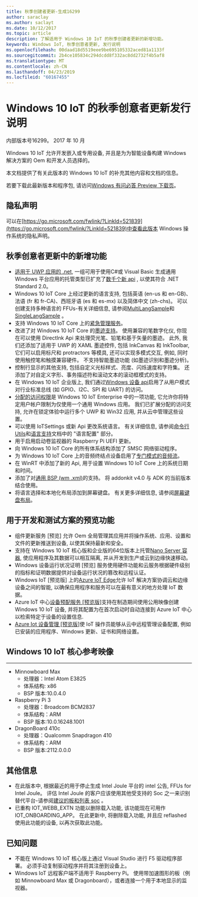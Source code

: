 ```yaml
---
title: 秋季创建者更新-生成16299
author: saraclay
ms.author: saclayt
ms.date: 10/12/2017
ms.topic: article
description: 了解适用于 Windows 10 IoT 的秋季创建者更新的新增功能。
keywords: Windows IoT, 秋季创意者更新, 发行说明
ms.openlocfilehash: 00daad18d5519eee9be695105332aced81a1133f
ms.sourcegitcommit: 2b4ce105834c294dcdd8f332ac8dd2732f4b5af8
ms.translationtype: MT
ms.contentlocale: zh-CN
ms.lasthandoff: 04/23/2019
ms.locfileid: "60167455"
---
```

# <a name="fall-creators-update-release-notes-for-windows-10-iot"></a>Windows 10 IoT 的秋季创意者更新发行说明
内部版本号16299。 2017 年 10 月

Windows 10 IoT 允许开发嵌入或专用设备, 并且是为为智能设备构建 Windows 解决方案的 Oem 和开发人员选择的。

本文档提供了有关此版本的 Windows 10 IoT 的补充其他内容和文档的信息。

若要下载此最新版本和程序包, 请访问[Windows 有问必答 Preview 下载页](https://www.microsoft.com/en-us/software-download/windowsiot)。

## <a name="privacy-statement"></a>隐私声明

可以在[https://go.microsoft.com/fwlink/?LinkId=521839](https://go.microsoft.com/fwlink/?LinkId=521839)中查看此版本 Windows 操作系统的隐私声明。

## <a name="whats-new-in-fall-creators-update"></a>秋季创意者更新中的新增功能
* [适用于 UWP 应用的 .net](https://msdn.microsoft.com/library/windows/apps/xaml/mt185501.aspx?f=255&mspperror=-2147217396), 一组可用于使用C#或 Visual Basic 生成通用 Windows 平台应用的托管类型已扩充了[数千个新 api](https://blogs.msdn.microsoft.com/dotnet/2017/08/25/uwp-net-standard-2-0-preview/) , 以使其符合 .NET Standard 2.0。
* Windows 10 IoT Core 上经过更新的语言支持, 包括英语 (en-us 和 en-GB)、法语 (fr 和 fr-CA)、西班牙语 (es 和 es-mx) 以及简体中文 (zh-chs)。 可以创建支持多种语言的 FFUs-有关详细信息, 请参阅[MultiLangSample](https://github.com/ms-iot/iot-adk-addonkit/tree/16299/Source-arm/Products/MultiLangSample)和[SingleLangSample](https://github.com/ms-iot/iot-adk-addonkit/tree/16299/Source-arm/Products/SingleLangSample) 。
* 支持 Windows 10 IoT Core 上的[紧急管理服务](https://technet.microsoft.com/library/cc736319(v=ws.10).aspx)。
* 改进了对 Windows 10 IoT Core 的[墨迹支持](https://docs.microsoft.com/windows/uwp/input-and-devices/pen-and-stylus-interactions)。 使用兼容的笔数字化仪, 你现在可以使用 DirectInk Api 来处理荧光笔、铅笔和基于矢量的墨迹。 此外, 我们还添加了适用于 UWP 的 XAML 墨迹控件, 包括 InkCanvas 和 InkToolbar, 它们可以启用标尺和 protractors 等模具, 还可以实现多模式交互, 例如, 同时使用触控笔和触摸兼容硬件。 不支持智能墨迹功能 (如墨迹识别和墨迹分析)。
* 控制行显示的其他支持, 包括自定义光标样式、亮度、闪烁速度和字符集。 还添加了对自定义字形、事务描述符和滚动文本的滚动框模式的支持。
* 在 Windows 10 IoT 企业版上, 我们通过[Windows 设备 api](https://docs.microsoft.com/windows/uwp/devices-sensors/enable-usermode-access)启用了从用户模式对行业标准总线 (如 GPIO、I2C、SPI 和 UART) 的访问。
* [分配的访问权限](https://docs.microsoft.com/windows/configuration/lock-down-windows-10-to-specific-apps)是 Windows 10 IoT Enterprise 中的一项功能, 它允许你将特定用户帐户限制为仅使用一个通用 Windows 应用。 我们已扩展分配的访问支持, 允许在锁定体验中运行多个 UWP 和 Win32 应用, 并从云中管理这些设置。
* 可以使用 IoTSettings 或新 Api 更改系统语言。 有关详细信息, 请参阅[命令行 Utils](https://docs.microsoft.com/windows/iot-core/develop-your-app/multilang)和[语言支持](https://docs.microsoft.com/windows/iot-core/develop-your-app/multilang)文档中的 "语言配置" 部分。
* 用于启用启动卷监视器的 Raspberry Pi UEFI 更新。
* 向 Windows 10 IoT Core 的所有体系结构添加了 SMSC 网络驱动程序。
* 为 Windows 10 IoT Core 上的音频终结点设备启用了[专门模式的音频流](https://msdn.microsoft.com/library/windows/desktop/dd370844(v=vs.85).aspx)。
* 在 WinRT 中添加了新的 Api, 用于设置 Windows 10 IoT Core 上的系统日期和时间。
* 添加了对[通用 BSP (wm .xml)](https://docs.microsoft.com/windows-hardware/manufacture/iot/create-packages)的支持。 将 addonkit v4.0 与 ADK 的当前版本结合使用。
* 将语言选择和本地化布局添加到屏幕键盘。 有关更多详细信息, 请参阅[屏幕键盘布局](https://docs.microsoft.com/windows/iot-core/develop-your-app/onscreenkeyboardlayouts)。

## <a name="features-in-preview-for-dev-and-test-scenarios"></a>用于开发和测试方案的预览功能
* 组件更新服务 [预览] 允许 Oem 全局管理其应用并将操作系统、应用、设置和文件的更新推送到设备, 以使其保持最新和安全。
* 支持在 Windows 10 IoT 核心版和企业版的64位版本上托管[Nano Server 容器](https://docs.microsoft.com/virtualization/windowscontainers/about/index), 使应用程序及其数据可以相互隔离, 并从开发到生产或云到边缘快速移动。
* Windows 设备运行状况证明 [预览] 服务使用硬件功能和云服务根据硬件级别的指标和证明数据提供对设备运行状况的篡改和远程认证。
* Windows IoT [预览版] 上的[Azure IoT Edge](https://azure.microsoft.com/campaigns/iot-edge/)允许 IoT 解决方案协调云和边缘设备之间的智能, 以确保应用程序和服务可以在最有意义的地方处理 IoT 数据。
* Azure IoT 中心[设备预配服务 [预览版]](https://blogs.windows.com/buildingapps/2017/10/05/windows-10-iot-enables-complete-iot-lifecycle/)支持在制造期间使用公用映像创建 Windows 10 IoT 设备, 并将其配置为在首次启动时自动连接到 Azure IoT 中心以检索特定于设备的设置信息.
* [Azure Iot 设备管理 [预览版]](https://docs.microsoft.com/windows/iot-core/manage-your-device/AzureIoTDM)使 IoT 操作员能够从云中远程管理设备配置, 例如已安装的应用程序、Windows 更新、证书和网络设置。

## <a name="windows-10-iot-core-reference-images"></a>Windows 10 IoT 核心参考映像
___ 
* Minnowboard Max
  * 处理器：Intel Atom E3825
  * 体系结构: x86
  * BSP 版本:10.0.4.0
* Raspberry Pi 3
  * 处理器：Broadcom BCM2837
  * 体系结构：ARM
  * BSP 版本:10.0.16248.1001
* DragonBoard 410c
  * 处理器：Qualcomm Snapdragon 410
  * 体系结构：ARM
  * BSP 版本:2112.0.0.0

## <a name="additional-information"></a>其他信息
* 在此版本中, 根据最近的用于停止生成 Intel Joule 平台的 intel 公告, FFUs for Intel Joule。 评估 Intel Joule 的客户应该使用其他受支持的 Soc 之一来识别替代平台-请参阅[建议的板和列表 soc](https://docs.microsoft.com/windows/iot-core/tutorials/quickstarter/prototypeboards) 。
* 已重构 IOT_WEBB_EXTN 功能以删除载入功能, 该功能现在可用作 IOT_ONBOARDING_APP。 在此更新中, 将删除载入功能, 并且应 reflashed 使用此功能的设备, 以再次获取此功能。

## <a name="known-issues"></a>已知问题
* 不能在 Windows 10 IoT 核心版上通过 Visual Studio 进行 F5 驱动程序部署。 必须手动复制驱动程序并将其注册到设备上。
* Windows IoT 远程客户端不适用于 Raspberry Pi。 使用带加速图形的板（例如 Minnowboard Max 或 Dragonboard），或者连接一个用于本地显示的监视器。
